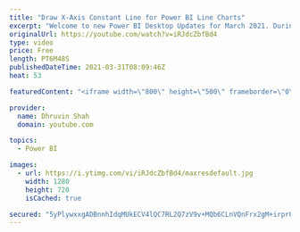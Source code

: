 ```yaml
---
title: "Draw X-Axis Constant Line for Power BI Line Charts"
excerpt: "Welcome to new Power BI Desktop Updates for March 2021. During this session, we will learn how we can draw Constant Line for X- Axis for Line Chart in Power BI. Microsoft recently introduce this new feature during March 2021 of Power BI Desktop update!   When we have date or number data type as columns,"
originalUrl: https://youtube.com/watch?v=iRJdcZbfBd4
type: video
price: Free
length: PT6M48S
publishedDateTime: 2021-03-31T08:09:46Z
heat: 53

featuredContent: "<iframe width=\"800\" height=\"500\" frameborder=\"0\" src=\"https://www.youtube.com/embed/iRJdcZbfBd4\" allow=\"accelerometer; autoplay; encrypted-media; gyroscope; picture-in-picture\" allowfullscreen></iframe>"

provider:
  name: Dhruvin Shah
  domain: youtube.com

topics:
  - Power BI

images:
  - url: https://i.ytimg.com/vi/iRJdcZbfBd4/maxresdefault.jpg
    width: 1280
    height: 720
    isCached: true

secured: "5yPlywxxgADBnnhIdqMUkECV4lQC7RL2Q7zV9v+MQb6CLnVQnFrx2gM+irprOuls2HcryTzvTT1fRl23ocKRL6GKZDDYNiJvi4OVYmukNrugJlyRXFlJIApHmmcjuNpPKmIJhKwzL/w6qrR2nbCwbvFWUPMGkB21OwPKm+kOT6VAHfF0TBTj91Vuud8ulL5CSBnnmM02x6ndZJ8Pp2yq0CzIJmM73DJPLpZ1oAE6FXIt8Q6Uk3wwsW4d3Y/cdjGGXP+Mc9ScNtDyG5EbQ0D5RBoLH30Sf3Nhvg0nl3siAwmZs2cf7h3jdVFAumk144gF+vO3MY0UKaPwpmHVDXP6gBIDhhJcd2KEdCPNJGHo+TfxOIuWWoDuruPCXxF65dlzW+Qtu6XZ1S/LHV9DCFr9asL0GlkTKH40oEehsOcrpn0=;bbxW72kyDYyXSkB8oaOd4Q=="
---
```


